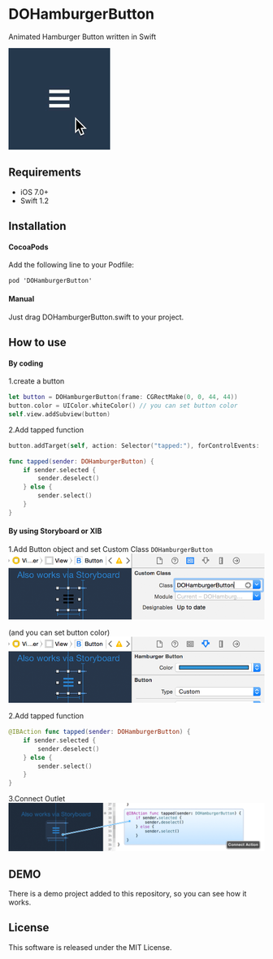 # DOHamburgerButton
Animated Hamburger Button written in Swift

![Demo](https://raw.githubusercontent.com/okmr-d/okmr-d.github.io/master/img/DOHamburgerButton/demo.gif)

## Requirements
* iOS 7.0+
* Swift 1.2

## Installation
#### CocoaPods
Add the following line to your Podfile:
```
pod 'DOHamburgerButton'
```

#### Manual
Just drag DOHamburgerButton.swift to your project.

## How to use
#### By coding
1.create a button
```swift
let button = DOHamburgerButton(frame: CGRectMake(0, 0, 44, 44))
button.color = UIColor.whiteColor() // you can set button color
self.view.addSubview(button)
```

2.Add tapped function
```swift
button.addTarget(self, action: Selector("tapped:"), forControlEvents: .TouchUpInside)
```
```swift
func tapped(sender: DOHamburgerButton) {
    if sender.selected {
        sender.deselect()
    } else {
        sender.select()
    }
}
```

#### By using Storyboard or XIB
1.Add Button object and set Custom Class `DOHamburgerButton`
![via Storyboard](https://raw.githubusercontent.com/okmr-d/okmr-d.github.io/master/img/DOHamburgerButton/storyboard.png)

(and you can set button color)
![change Color](https://raw.githubusercontent.com/okmr-d/okmr-d.github.io/master/img/DOHamburgerButton/changeColor.png)

2.Add tapped function
```swift
@IBAction func tapped(sender: DOHamburgerButton) {
    if sender.selected {
        sender.deselect()
    } else {
        sender.select()
    }
}
```

3.Connect Outlet  
![connect outlet](https://raw.githubusercontent.com/okmr-d/okmr-d.github.io/master/img/DOHamburgerButton/connect.png)

## DEMO
There is a demo project added to this repository, so you can see how it works.

## License
This software is released under the MIT License.
